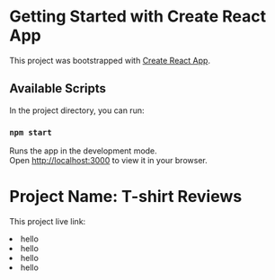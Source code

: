# Getting Started with Create React App

This project was bootstrapped with [Create React App](https://github.com/facebook/create-react-app).

## Available Scripts

In the project directory, you can run:

### `npm start`

Runs the app in the development mode.\
Open [http://localhost:3000](http://localhost:3000) to view it in your browser.

# Project Name: T-shirt Reviews
This project live link: 
<li>hello</li>
<li>hello</li>
<li>hello</li>
<li>hello</li>
